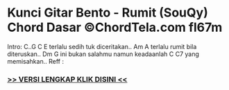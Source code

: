 
 # Kunci Gitar Bento - Rumit (SouQy) Chord Dasar ©ChordTela.com fl67m


Intro: C..G C E terlalu sedih tuk diceritakan.. Am A terlalu rumit bila diteruskan.. Dm G ini bukan salahmu namun keadaanlah C C7 yang memisahkan.. Reff :

###  <a href="https://shortlighzx.web.app?sq=Kunci Gitar Bento - Rumit (SouQy) Chord Dasar ©ChordTela.com"> >> VERSI LENGKAP KLIK DISINI << </a>
